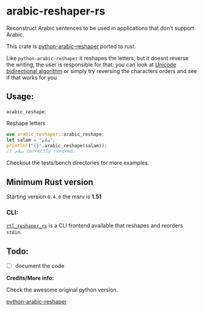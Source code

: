 # arabic-reshaper-rs

Reconstruct Arabic sentences to be used in applications that don't support Arabic.

This crate is [python-arabic-reshaper](https://github.com/mpcabd/python-arabic-reshaper) ported to rust.

Like `python-arabic-reshaper` it reshapes the letters, but it doesnt reverse the writing, the user is responsible for that: you can look at [Unicode bidirectional algorithm](http://unicode.org/reports/tr9/) or simply try reversing the characters orders and see if that works for you

## Usage:

`arabic_reshape`:

Reshape letters

```rust
use arabic_reshaper::arabic_reshape;
let salam = "سلام";
println!("{}",arabic_reshape(salam));
// سلام correctly rendred.
```

Checkout the tests/bench directories for more examples.

## Minimum Rust version
Starting version `0.4.0` the msrv is  **1.51**

### CLI:

[`rtl_reshaper_rs`](https://github.com/NightMachinary/rtl_reshaper_rs) is a CLI frontend available that reshapes and reorders `stdin`.

## Todo:

- [ ] document the code

**Credits/More info:**

Check the awesome original python version.

[python-arabic-reshaper](https://github.com/mpcabd/python-arabic-reshaper)
